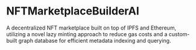 # NFTMarketplaceBuilderAI
A decentralized NFT marketplace built on top of IPFS and Ethereum, utilizing a novel lazy minting approach to reduce gas costs and a custom-built graph database for efficient metadata indexing and querying.
